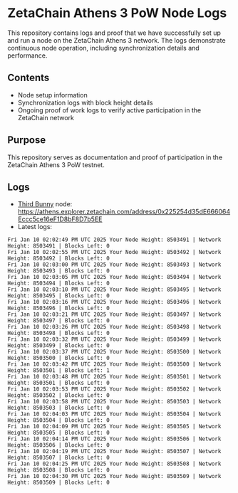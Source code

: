 # ZetaChain Athens 3 PoW Node Logs
This repository contains logs and proof that we have successfully set up and run a node on the ZetaChain Athens 3 network. The logs demonstrate continuous node operation, including synchronization details and performance.

## Contents
- Node setup information
- Synchronization logs with block height details
- Ongoing proof of work logs to verify active participation in the ZetaChain network

## Purpose
This repository serves as documentation and proof of participation in the ZetaChain Athens 3 PoW testnet.

## Logs

- [Third Bunny](https://thirdbunny.xyz/) node: https://athens.explorer.zetachain.com/address/0x225254d35dE666064Eccc5ce16eF1D8bF8D7b5EE
- Latest logs:
```
Fri Jan 10 02:02:49 PM UTC 2025 Your Node Height: 8503491 | Network Height: 8503491 | Blocks Left: 0
Fri Jan 10 02:02:55 PM UTC 2025 Your Node Height: 8503492 | Network Height: 8503492 | Blocks Left: 0
Fri Jan 10 02:03:00 PM UTC 2025 Your Node Height: 8503493 | Network Height: 8503493 | Blocks Left: 0
Fri Jan 10 02:03:05 PM UTC 2025 Your Node Height: 8503494 | Network Height: 8503494 | Blocks Left: 0
Fri Jan 10 02:03:10 PM UTC 2025 Your Node Height: 8503495 | Network Height: 8503495 | Blocks Left: 0
Fri Jan 10 02:03:16 PM UTC 2025 Your Node Height: 8503496 | Network Height: 8503496 | Blocks Left: 0
Fri Jan 10 02:03:21 PM UTC 2025 Your Node Height: 8503497 | Network Height: 8503497 | Blocks Left: 0
Fri Jan 10 02:03:26 PM UTC 2025 Your Node Height: 8503498 | Network Height: 8503498 | Blocks Left: 0
Fri Jan 10 02:03:32 PM UTC 2025 Your Node Height: 8503499 | Network Height: 8503499 | Blocks Left: 0
Fri Jan 10 02:03:37 PM UTC 2025 Your Node Height: 8503500 | Network Height: 8503500 | Blocks Left: 0
Fri Jan 10 02:03:42 PM UTC 2025 Your Node Height: 8503500 | Network Height: 8503501 | Blocks Left: 1
Fri Jan 10 02:03:48 PM UTC 2025 Your Node Height: 8503501 | Network Height: 8503501 | Blocks Left: 0
Fri Jan 10 02:03:53 PM UTC 2025 Your Node Height: 8503502 | Network Height: 8503502 | Blocks Left: 0
Fri Jan 10 02:03:58 PM UTC 2025 Your Node Height: 8503503 | Network Height: 8503503 | Blocks Left: 0
Fri Jan 10 02:04:03 PM UTC 2025 Your Node Height: 8503504 | Network Height: 8503504 | Blocks Left: 0
Fri Jan 10 02:04:09 PM UTC 2025 Your Node Height: 8503505 | Network Height: 8503505 | Blocks Left: 0
Fri Jan 10 02:04:14 PM UTC 2025 Your Node Height: 8503506 | Network Height: 8503506 | Blocks Left: 0
Fri Jan 10 02:04:19 PM UTC 2025 Your Node Height: 8503507 | Network Height: 8503507 | Blocks Left: 0
Fri Jan 10 02:04:25 PM UTC 2025 Your Node Height: 8503508 | Network Height: 8503508 | Blocks Left: 0
Fri Jan 10 02:04:30 PM UTC 2025 Your Node Height: 8503509 | Network Height: 8503509 | Blocks Left: 0
```
